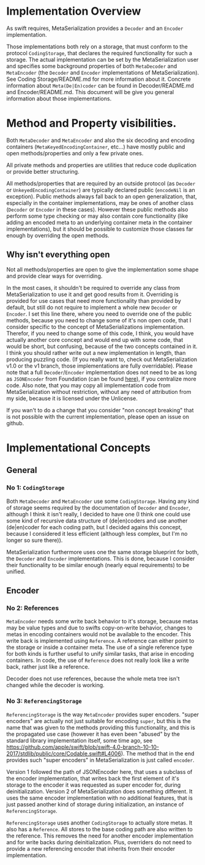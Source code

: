 # Implementation Overview
As swift requires, MetaSerialization provides a `Decoder` and an `Encoder` implementation.

Those implementations both rely on a storage, that must conform to the protocol `CodingStorage`, that declares the required functionality for such a storage. The actual implementation can be set by the MetaSerialization user and specifies some background properties of both `MetaDecoder` and `MetaEncoder` (the `Decoder` and `Encoder` implementations of MetaSerialization). See Coding Storage/README.md for more information about it. Concrete information about `Meta(De|En)coder` can be found in Decoder/README.md and Encoder/README.md.
This document will be give you general information about those implementations.

# Method and Property visibilities.

Both `MetaDecoder` and `MetaEncoder` and also the six decoding and encoding containers (`MetaKeyedEncodingContainer`, etc...) have mostly public and open methods/properties and only a few private ones.

All private methods and properties are utilities that reduce code duplication or provide better structuring.

All methods/properties that are required by an outside protocol (as `Decoder` or `UnkeyedEncodingContainer`) are typically declared public (`encodeNil` is an exception). Public methods always fall back to an open generalization, that, especially in the container implementations, may be ones of another class (`Decoder` or `Encoder` in these cases). However these public methods also perform some type checking or may also contain core functionality (like adding an encoded meta to an underlying container meta in the container implementations), but it should be possible to customize those classes far enough by overriding the open methods.

## Why isn't everything open
Not all methods/properties are open to give the implementation some shape and provide clear ways for overriding.

In the most cases, it shouldn't be required to override any class from MetaSerialization to use it and get good results from it. Overriding is provided for use cases that need more functionality than provided by default, but still do not require to implement a whole new `Decoder` or `Encoder`. I set this line there, where you need to override one of the public methods, because you need to change some of it's non open code, that I consider specific to the concept of MetaSerializations implementation. Therefor, if you need to change some of this code, I think, you would have actually another core concept and would end up with some code, that would be short, but confusing, because of the two concepts contained in it. I think you should rather write out a new implementation in length, than producing puzzling code. (If you really want to, check out MetaSerialization v1.0 or the v1 branch, those implementations are fully overridable). Please note that a full `Decoder`/`Encoder` implementation does not need to be as long as `JSONEncoder` from Foundation (can be found [here](https://github.com/apple/swift/blob/master/stdlib/public/SDK/Foundation/JSONEncoder.swift)), if you centralize more code. Also note, that you may copy all implementation code from MetaSerialization without restriction, without any need of attribution from my side, because it is licensed under the Unlicense.

If you wan't to do a change that you consider "non concept breaking" that is not possible with the current implementation, please open an issue on github.

# Implementational Concepts
## General
### No 1: `CodingStorage`
Both `MetaDecoder` and `MetaEncoder` use some `CodingStorage`. Having any kind of storage seems required by the documentation of `Decoder` and `Encoder`, although I think it isn't really, I decided to have one (I think one could use some kind of recursive data structure of (de|en)coders and use another (de|en)coder for each coding path, but I decided agains this concept, because I considered it less efficient (although less complex, but I'm no longer so sure there)).

MetaSerialization furthermore uses one the same storage blueprint for both, the `Decoder` and `Encoder` implementations. This is done, because I consider their functionality to be similar enough (nearly equal requirements) to be unified.
## Encoder
### No 2: References
`MetaEncoder` needs some write back behavior to it's storage, because metas may be value types and due to swifts copy-on-write behavior, changes to metas in encoding containers would not be available to the encoder. This write back is implemented using `Reference`. A reference can either point to the storage or inside a container meta. The use of a single reference type for both kinds is further useful to unify similar tasks, that arise in encoding containers. In code, the use of `Reference` does not really look like a write back, rather just like a reference.

Decoder does not use references, because the whole meta tree isn't changed while the decoder is working.
### No 3: `ReferencingStorage`
`ReferencingStorage` is the way `MetaEncoder` provides super encoders. "super encoders" are actually not just suitable for encoding `super`, but this is the name that was given to the methods providing this functionality, and this is the propagated use case (however it has even been "abused" by the standard library implementation itself, some time ago, see https://github.com/apple/swift/blob/swift-4.0-branch-10-10-2017/stdlib/public/core/Codable.swift#L4006). The method that in the end provides such "super encoders" in MetaSerialization is just called `encoder`.

Version 1 followed the path of JSONEncoder here, that uses a subclass of the encoder implementation, that writes back the first element of it's storage to the encoder it was requested as super encoder for, during deinitialization. Version 2 of MetaSerialization does something different. It uses the same encoder implementation with no additional features, that is just passed another kind of storage during initialization, an instance of `ReferencingStorage`.

`ReferencingStorage` uses another `CodingStorage` to actually store metas. It also has a `Reference`. All stores to the base coding path are also written to the reference. This removes the need for another encoder implementation and for write backs during deinitialization. Plus, overriders do not need to provide a new referencing encoder that inherits from their encoder implementation.
